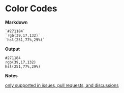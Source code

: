 # Color Codes

**Markdown**

    `#271184`
    `rgb(39,17,132)`
    `hsl(251,77%,29%)`

**Output**

`#271184`   
`rgb(39,17,132)`   
`hsl(251,77%,29%)`   

**Notes**

[only supported in issues, pull requests, and discussions](https://docs.github.com/en/get-started/writing-on-github/getting-started-with-writing-and-formatting-on-github/basic-writing-and-formatting-syntax#supported-color-models)